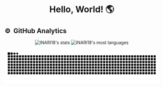 <h1 align="center"> Hello, World! 🌎 </h1>

## ⚙️ &nbsp;GitHub Analytics
<p align="center">
<img width="520em" src="https://github-readme-stats.vercel.app/api?username=INARI18&show_icons=true&theme=radical" alt="INARI18's stats"/>
<img width="520em" src="https://github-readme-stats.vercel.app/api/top-langs/?username=INARI18&layout=compact&theme=radical" alt="INARI18's most languages"/>
</p>
 

![snake gif](https://github.com/INARI18/INARI18/blob/output/github-contribution-grid-snake.svg)

